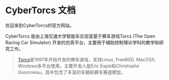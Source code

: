 # CyberTorcs 文档

欢迎来到CyberTorcs的官方网站。

CyberTorcs 是由上海交通大学智能车实验室基于赛车游戏Torcs (The Open Racing Car Simulator) 开发的仿真平台，主要用于辅助控制理论学科的教学和研究工作。

> [Torcs](www.torcs.org)是1997年开始开发的赛车游戏，支持Linux, FreeBSD, MacOSX, Windows多平台使用，主要开发人是Eric Espié和Christophe Guionneau。其中包含了丰富的车辆和赛车赛道模型。


